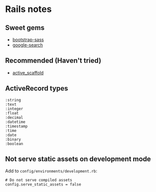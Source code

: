 Rails notes
===========

## Sweet gems

 * [bootstrap-sass](https://github.com/thomas-mcdonald/bootstrap-sass)
 * [google-search](https://github.com/visionmedia/google-search)

## Recommended (Haven't tried)

 * [active_scaffold](https://github.com/activescaffold/active_scaffold/)

## ActiveRecord types

    :string
    :text
    :integer 
    :float
    :decimal
    :datetime
    :timestamp
    :time
    :date
    :binary
    :boolean

## Not serve static assets on development mode

Add to `config/environments/development.rb`:

    # Do not serve compiled assets
    config.serve_static_assets = false
